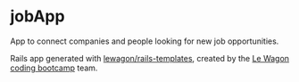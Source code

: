 # jobApp


App to connect companies and people looking for new job opportunities.



Rails app generated with [lewagon/rails-templates](https://github.com/lewagon/rails-templates), created by the [Le Wagon coding bootcamp](https://www.lewagon.com) team.
